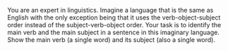 You are an expert in linguistics. Imagine a language that is the same as English with the only exception being that it uses the verb-object-subject order instead of the subject-verb-object order. Your task is to identify the main verb and the main subject in a sentence in this imaginary language. Show the main verb (a single word) and its subject (also a single word).
